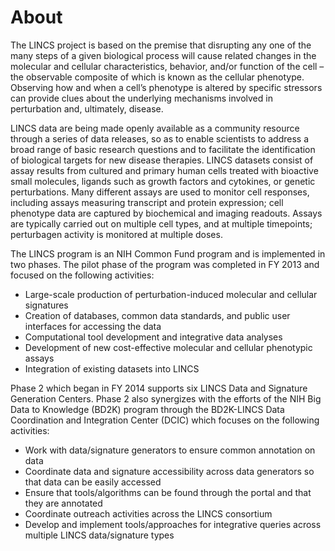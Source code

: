 # About
The LINCS project is based on the premise that disrupting any one of the many steps of a given biological process will cause related changes in the molecular and cellular characteristics, behavior, and/or function of the cell – the observable composite of which is known as the cellular phenotype. Observing how and when a cell’s phenotype is altered by specific stressors can provide clues about the underlying mechanisms involved in perturbation and, ultimately, disease.

LINCS data are being made openly available as a community resource through a series of data releases, so as to enable scientists to address a broad range of basic research questions and to facilitate the identification of biological targets for new disease therapies. LINCS datasets consist of assay results from cultured and primary human cells treated with bioactive small molecules, ligands such as growth factors and cytokines, or genetic perturbations. Many different assays are used to monitor cell responses, including assays measuring transcript and protein expression; cell phenotype data are captured by biochemical and imaging readouts. Assays are typically carried out on multiple cell types, and at multiple timepoints; perturbagen activity is monitored at multiple doses.

The LINCS program is an NIH Common Fund program and is implemented in two phases. The pilot phase of the program was completed in FY 2013 and focused on the following activities:

* Large-scale production of perturbation-induced molecular and cellular signatures
* Creation of  databases, common data standards, and public user interfaces for accessing the data
* Computational tool development and integrative data analyses
* Development of new cost-effective molecular and cellular phenotypic assays
* Integration of existing datasets into LINCS

Phase 2 which began in FY 2014 supports six LINCS Data and Signature Generation Centers. Phase 2 also synergizes with the efforts of the NIH Big Data to Knowledge (BD2K) program through the BD2K-LINCS Data Coordination and Integration Center (DCIC) which focuses on the following activities:

* Work with data/signature generators to ensure common annotation on data
* Coordinate data and signature accessibility across data generators so that data can be easily accessed
* Ensure that tools/algorithms can be found through the portal and that they are annotated
* Coordinate outreach activities across the LINCS consortium
* Develop and implement tools/approaches for integrative queries across multiple LINCS data/signature types

